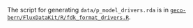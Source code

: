 The script for generating `data/p_model_drivers.rda` is in [`geco-bern/FluxDataKit/R/fdk_format_drivers.R`](https://github.com/geco-bern/FluxDataKit/blob/main/R/fdk_format_drivers.R).